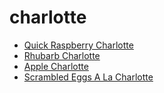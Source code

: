 # charlotte

 * [Quick Raspberry Charlotte](../index/q/quick-raspberry-charlotte-241747.json)
 * [Rhubarb Charlotte](../index/r/rhubarb-charlotte-104776.json)
 * [Apple Charlotte](../index/a/apple-charlotte.json)
 * [Scrambled Eggs A La Charlotte](../index/s/scrambled-eggs-a-la-charlotte.json)

